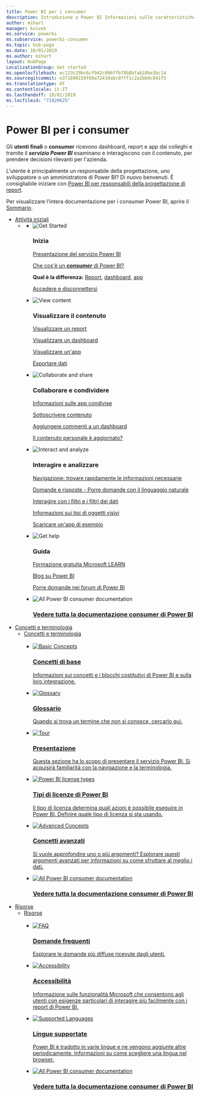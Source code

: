```yaml
---
title: Power BI per i consumer
description: Introduzione a Power BI Informazioni sulle caratteristiche e le funzionalità del servizio Power BI e sulle potenzialità offerte per i consumer e gli utenti finali di Power BI.
author: mihart
manager: kvivek
ms.service: powerbi
ms.subservice: powerbi-consumer
ms.topic: hub-page
ms.date: 10/01/2019
ms.author: mihart
layout: HubPage
LocalizationGroup: Get started
ms.openlocfilehash: ec123c29bc6cf942c096ffb78b8bfab10be3bc14
ms.sourcegitcommit: e371690159f69a72410abc97ff1c2a2bb9c841f5
ms.translationtype: HT
ms.contentlocale: it-IT
ms.lasthandoff: 10/02/2019
ms.locfileid: "71829625"
---
```

<div id="main" class="v2">
      <div class="container">
            <h1 class="">Power BI per i consumer</h1>
            <p>Gli <b>utenti finali</b> o <b>consumer</b> ricevono dashboard, report e app dai colleghi e tramite il <b><i>servizio Power BI</i></b> esaminano e interagiscono con il contenuto, per prendere decisioni rilevanti per l'azienda.</p>
            <p>L'utente è principalmente un responsabile della progettazione, uno sviluppatore o un amministratore di Power BI? Di nuovo benvenuti. È consigliabile iniziare con <a href="../power-bi-creator-landing.md">Power BI per responsabili della progettazione di report</a>.</p>
            <p>Per visualizzare l'intera documentazione per i consumer Power BI, aprire il <a href="end-user-consumer.md">Sommario</a>.</p>
            <ul class="pivots">
            <li>
                <a href="#get-started" data-linktype="self-bookmark">Attività iniziali</a>
                <ul id="get-started" class="cardsF">
                    <li>
                        <a data-default="true" href="#getstarted" data-linktype="self-bookmark"></a>
                        <ul id="getstarted" class="cardsF">
                            <li>
                                <div class="cardSize">
                                    <div class="cardPadding">
                                        <div class="card">
                                            <div class="cardImageOuter">
                                                <div class="cardImage">
                                                    <img alt="Get Started" src="media/end-user-consumer/get-started.svg" data-linktype="relative-path">
                                                </div>
                                            </div>
                                            <div class="cardText">
                                                <h3>Inizia</h3>
                                                <p><a href="/power-bi/consumer/end-user-reading-view" data-linktype="absolute-path">Presentazione del servizio Power BI</a></p>
                                                <p><a href="/power-bi/consumer/end-user-consumer" data-linktype="absolute-path">Che cos'è un <b><i>consumer</i></b> di Power BI?</a></p>
                                                <p><b>Qual è la differenza:</b> <a href="/power-bi/consumer/end-user-reports" data-linktype="absolute-path">Report</a>, <a href="/power-bi/consumer/end-user-dashboards" data-linktype="absolute-path">dashboard</a>, <a href="/power-bi/consumer/end-user-apps" data-linktype="absolute-path">app</a></p>
                                                <p><a href="/power-bi/consumer/end-user-sign-in" data-linktype="absolute-path">Accedere e disconnettersi</a></p>
                                            </div>
                                        </div>
                                    </div>
                                </div>
                            </li>
                            <li>
                                <div class="cardSize">
                                    <div class="cardPadding">
                                        <div class="card">
                                            <div class="cardImageOuter">
                                                <div class="cardImage">
                                                    <img alt="View content" src="media/end-user-consumer/view-content.svg" data-linktype="relative-path">
                                                </div>
                                            </div>
                                            <div class="cardText">
                                                <h3>Visualizzare il contenuto</h3>
                                                <p><a href="/power-bi/consumer/end-user-report-open" data-linktype="absolute-path">Visualizzare un report</a></p>
                                                <p><a href="/power-bi/consumer/end-user-dashboard-open" data-linktype="absolute-path">Visualizzare un dashboard</a></p>
                                                <p><a href="/power-bi/consumer/end-user-app-view" data-linktype="absolute-path">Visualizzare un'app</a></p>
                                                <p><a href="/power-bi/consumer/end-user-export" data-linktype="absolute-path">Esportare dati</a>
                                            </div>
                                        </div>
                                    </div>
                                </div>
                            </li>
                            <li>
                                <div class="cardSize">
                                    <div class="cardPadding">
                                        <div class="card">
                                            <div class="cardImageOuter">
                                                <div class="cardImage">
                                                    <img alt="Collaborate and share" src="media/end-user-consumer/collaborate-share.svg" data-linktype="relative-path">
                                                </div>
                                            </div>
                                            <div class="cardText">
                                                <h3>Collaborare e condividere</h3>
                                                <p><a href="/power-bi/consumer/end-user-apps" data-linktype="absolute-path">Informazioni sulle app condivise</a></p>
                                                <p><a href="/power-bi/consumer/end-user-subscribe" data-linktype="absolute-path">Sottoscrivere contenuto</a></p>
                                                <p><a href="/power-bi/consumer/end-user-comment" data-linktype="absolute-path">Aggiungere commenti a un dashboard</a></p>
                                                <p><a href="/power-bi/consumer/end-user-fresh" data-linktype="absolute-path">Il contenuto personale è aggiornato?</a></p>
                                            </div>
                                        </div>
                                    </div>
                                </div>
                            </li>
                            <li>
                                <div class="cardSize">
                                    <div class="cardPadding">
                                        <div class="card">
                                            <div class="cardImageOuter">
                                                <div class="cardImage">
                                                    <img alt="Interact and analyze" src="media/end-user-consumer/interact-analyze.svg" data-linktype="relative-path">
                                                </div>
                                            </div>
                                            <div class="cardText">
                                                <h3>Interagire e analizzare</h3>
                                                <p><a href="/power-bi/consumer/end-user-experience" data-linktype="absolute-path">Navigazione: trovare rapidamente le informazioni necessarie</a></p>
                                                <p><a href="/power-bi/consumer/end-user-q-and-a" data-linktype="absolute-path">Domande e risposte - Porre domande con il linguaggio naturale</a></p>
                                                <p><a href="/power-bi/consumer/end-user-report-filter" data-linktype="absolute-path">Interagire con i filtri e i filtri dei dati</a></p>
                                                <p><a href="/power-bi/consumer/end-user-visual-type" data-linktype="absolute-path">Informazioni sui tipi di oggetti visivi</a></p>
                                                <p><a href="/power-bi/consumer/end-user-app-marketing" data-linktype="absolute-path">Scaricare un'app di esempio</a></p>
                                            </div>
                                        </div>
                                    </div>
                                </div>
                            </li>
                            <li>
                                <div class="cardSize">
                                    <div class="cardPadding">
                                        <div class="card">
                                            <div class="cardImageOuter">
                                                <div class="cardImage">
                                                    <img alt="Get help" src="media/end-user-consumer/get-help.svg" data-linktype="relative-path">
                                                </div>
                                            </div>
                                            <div class="cardText">
                                                <h3>Guida</h3>
                                            <p><a href="https://docs.microsoft.com/en-us/learn/paths/consume-data-with-power-bi/" data-linktype="absolute-path">Formazione gratuita Microsoft LEARN</a></p>
                                                <p><a href="https://powerbi.microsoft.com/blog/" data-linktype="absolute-path">Blog su Power BI</a></p>
                                                <p><a href="http://community.powerbi.com/" data-linktype="absolute-path">Porre domande nei forum di Power BI</a></p>
                                            </div>
                                        </div>
                                    </div>
                                </div>
                            </li>
                            <li>
                                <div class="cardSize">
                                    <div class="cardPadding">
                                        <div class="card">
                                            <div class="cardImageOuter">
                                                <div class="cardImage">
                                                    <img alt="All Power BI consumer documentation" src="media/end-user-consumer/see-all.svg" data-linktype="relative-path">
                                                </div>
                                            </div>
                                            <div class="cardText">
                                                <a href="end-user-consumer.md" data-linktype="absolute-path">
                                                <h3>Vedere tutta la documentazione consumer di Power BI</h3></a>
                                            </div>
                                        </div>
                                    </div>
                                </div>
                            </li>
                        </ul>
                    </li>
                </ul>
            </li>
            <li>
                <a href="#concepts-terminology" data-linktype="self-bookmark">Concetti e terminologia</a>
                <ul id="concepts-terminology">
                    <li>
                        <a href="#conceptsterminology" data-linktype="self-bookmark">Concetti e terminologia</a>
                        <ul id="conceptsterminology" class="cardsC">
                            <br>
                            <li>
                                <a href="/power-bi/consumer/End-user-basic-concepts" data-linktype="absolute-path">
                                    <div class="cardSize">
                                        <div class="cardPadding">
                                            <div class="card">
                                                <div class="cardImageOuter">
                                                    <div class="cardImage bgdAccent1">
                                                        <img src="media/end-user-consumer/basic-concepts.svg" alt="Basic Concepts" data-linktype="relative-path">
                                                    </div>
                                                </div>
                                                <div class="cardText">
                                                    <h3>Concetti di base</h3>
                                                    <p>Informazioni sui concetti e i blocchi costitutivi di Power BI e sulla loro integrazione.</p>
                                                </div>
                                            </div>
                                        </div>
                                    </div>
                                </a>
                            </li>
                            <li>
                                <a href="/power-bi/consumer/End-user-glossary" data-linktype="absolute-path">
                                    <div class="cardSize">
                                        <div class="cardPadding">
                                            <div class="card">
                                                <div class="cardImageOuter">
                                                    <div class="cardImage bgdAccent1">
                                                        <img src="media/end-user-consumer/glossary.svg" alt="Glossary" data-linktype="relative-path">
                                                    </div>
                                                </div>
                                                <div class="cardText">
                                                    <h3>Glossario</h3>
                                                    <p>Quando si trova un termine che non si conosce, cercarlo qui.</p>
                                                </div>
                                            </div>
                                        </div>
                                    </div>
                                </a>
                            </li>
                            <li>
                                <a href="/power-bi/consumer/end-user-experience" data-linktype="absolute-path">
                                    <div class="cardSize">
                                        <div class="cardPadding">
                                            <div class="card">
                                                <div class="cardImageOuter">
                                                    <div class="cardImage bgdAccent1">
                                                        <img src="media/end-user-consumer/tour.svg" alt="Tour" data-linktype="relative-path">
                                                    </div>
                                                </div>
                                                <div class="cardText">
                                                    <h3>Presentazione</h3>
                                                    <p>Questa sezione ha lo scopo di presentare il servizio Power BI. Si acquisirà familiarità con la navigazione e la terminologia.</p>
                                                </div>
                                            </div>
                                        </div>
                                    </div>
                                </a>
                            </li>
                            <li>
                                <a href="/power-bi/service-admin-licensing-organization" data-linktype="absolute-path">
                                    <div class="cardSize">
                                        <div class="cardPadding">
                                            <div class="card">
                                                <div class="cardImageOuter">
                                                    <div class="cardImage bgdAccent1">
                                                        <img src="media/end-user-consumer/power-bi-license-types.svg" alt="Power BI license types" data-linktype="relative-path">
                                                    </div>
                                                </div>
                                                <div class="cardText">
                                                    <h3>Tipi di licenze di Power BI</h3>
                                                    <p>Il tipo di licenza determina quali azioni è possibile eseguire in Power BI. Definire quale tipo di licenza si sta usando.</p>
                                                </div>
                                            </div>
                                        </div>
                                    </div>
                                </a>
                            </li>
                            <li>
                                <a href="/power-bi/consumer/end-user-featured" data-linktype="absolute-path">
                                    <div class="cardSize">
                                        <div class="cardPadding">
                                            <div class="card">
                                                <div class="cardImageOuter">
                                                    <div class="cardImage bgdAccent1">
                                                        <img src="media/end-user-consumer/advanced-concepts.svg" alt="Advanced Concepts" data-linktype="relative-path">
                                                    </div>
                                                </div>
                                                <div class="cardText">
                                                    <h3>Concetti avanzati</h3>
                                                    <p>Si vuole approfondire uno o più argomenti? Esplorare questi argomenti avanzati per informazioni su come sfruttare al meglio i dati. </p>
                                                </div>
                                            </div>
                                        </div>
                                    </div>
                                </a>
                            </li>
                            <li>
                                <a href="end-user-consumer.md" data-linktype="absolute-path">
                                    <div class="cardSize">
                                        <div class="cardPadding">
                                            <div class="card">
                                                <div class="cardImageOuter">
                                                    <div class="cardImage bgdAccent1">
                                                        <img src="media/end-user-consumer/See_All_400x140.svg" alt="All Power BI consumer documentation" data-linktype="relative-path">
                                                    </div>
                                                </div>
                                                <div class="cardText">
                                                    <h3>Vedere tutta la documentazione consumer di Power BI</h3>
                                                </div>
                                            </div>
                                        </div>
                                    </div>
                                </a>
                            </li>
                        </ul>
                    </li>
                </ul>
            </li>
            <li>
                <a href="#resources" data-linktype="self-bookmark">Risorse</a>
                <ul id="resources">
                    <li>
                        <a href="#resources" data-linktype="self-bookmark">Risorse</a>
                        <ul id="resources" class="cardsC">
                            <br>
                            <li>
                                <a href="/power-bi/consumer/end-user-faq" data-linktype="absolute-path">
                                    <div class="cardSize">
                                        <div class="cardPadding">
                                            <div class="card">
                                                <div class="cardImageOuter">
                                                    <div class="cardImage bgdAccent1">
                                                        <img src="media/end-user-consumer/faq.svg" alt="FAQ" data-linktype="relative-path">
                                                    </div>
                                                </div>
                                                <div class="cardText">
                                                    <h3>Domande frequenti</h3>
                                                    <p>Esplorare le domande più diffuse ricevute dagli utenti.</p>
                                                </div>
                                            </div>
                                        </div>
                                    </div>
                                </a>
                            </li>
                            <li>
                                <a href="/power-bi/desktop-accessibility" data-linktype="absolute-path">
                                    <div class="cardSize">
                                        <div class="cardPadding">
                                            <div class="card">
                                                <div class="cardImageOuter">
                                                    <div class="cardImage bgdAccent1">
                                                        <img src="media/end-user-consumer/accessibility.svg" alt="Accessibility" data-linktype="relative-path">
                                                    </div>
                                                </div>
                                                <div class="cardText">
                                                    <h3>Accessibilità</h3>
                                                    <p>Informazione sulle funzionalità Microsoft che consentono agli utenti con esigenze particolari di interagire più facilmente con i report di Power BI. </p>
                                                </div>
                                            </div>
                                        </div>
                                    </div>
                                </a>
                            </li>
                            <li>
                                <a href="/power-bi/supported-languages-countries-regions" data-linktype="absolute-path">
                                    <div class="cardSize">
                                        <div class="cardPadding">
                                            <div class="card">
                                                <div class="cardImageOuter">
                                                    <div class="cardImage bgdAccent1">
                                                        <img src="media/end-user-consumer/supported-languages.svg" alt="Supported Languages" data-linktype="relative-path">
                                                    </div>
                                                </div>
                                                <div class="cardText">
                                                    <h3>Lingue supportate</h3>
                                                    <p>Power BI è tradotto in varie lingue e ne vengono aggiunte altre periodicamente. Informazioni su come scegliere una lingua nel browser. </p>
                                                </div>
                                            </div>
                                        </div>
                                    </div>
                                </a>
                            </li>
                            <li>
                                <a href="end-user-consumer.md" data-linktype="absolute-path">
                                    <div class="cardSize">
                                        <div class="cardPadding">
                                            <div class="card">
                                                <div class="cardImageOuter">
                                                    <div class="cardImage bgdAccent1">
                                                        <img src="media/end-user-consumer/See_All_400x140.svg" alt="All Power BI consumer documentation" data-linktype="relative-path">
                                                    </div>
                                                </div>
                                                <div class="cardText">
                                                    <h3>Vedere tutta la documentazione consumer di Power BI</h3>
                                                </div>
                                            </div>
                                        </div>
                                    </div>
                                </a>
                            </li>
                        </ul>
                    </li>
                </ul>
            </li>
            </ul> 
      </div>
</div>
